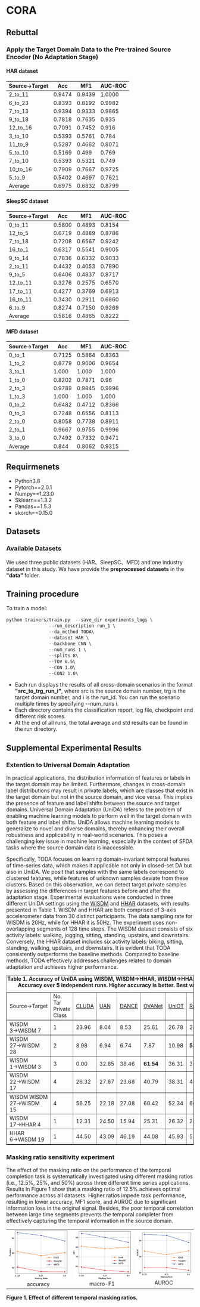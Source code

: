 # CORA

## Rebuttal
### Apply the Target Domain Data to the Pre-trained Source Encoder (No Adaptation Stage)
#### HAR dataset
|   Source->Target | Acc |MF1|AUC-ROC|
| -----------| -----------| -----------| -----------|
|2_to_11|	0.9474|	0.9439	|1.0000|
|6_to_23	|0.8393	|0.8192	|0.9982|
|7_to_13	|0.9394	|0.9333	|0.9865|
|9_to_18	|0.7818	|0.7635|	0.935|
|12_to_16	|0.7091	|0.7452	|0.916|
|3_to_10	|0.5393	|0.5761|	0.784|
|11_to_9|	0.5287	|0.4662|	0.8071|
|5_to_10|	0.5169	|0.499|	0.769|
|7_to_10	|0.5393|	0.5321	|0.749|
|10_to_16|	0.7909	|0.7667	|0.9725|
|5_to_9|	0.5402|	0.4697|	0.7621|
|Average|	0.6975|	0.6832	|0.8799|


#### SleepSC dataset
|   Source->Target | Acc |MF1|AUC-ROC|
| -----------| -----------| -----------| -----------|
| 0_to_11 |0.5800|  0.4893| 0.8154|
|12_to_5|0.6719|0.4889|0.8786|
|7_to_18|0.7208|0.6567|0.9242|
|16_to_1|0.6317|0.5541|0.9005|
|9_to_14|0.7836|0.6332|0.9033|
|2_to_11|0.4432|0.4053|0.7890|
|9_to_5|0.6406|0.4837|0.8717|
|12_to_11|0.3276|0.2575|0.6570|
|17_to_11|0.4277|0.3769|0.6913|
|16_to_11|0.3430|0.2911|0.6860|
|6_to_9|0.8274|0.7150|0.9269|
|Average|0.5816|0.4865|0.8222|

#### MFD dataset
|   Source->Target | Acc |MF1|AUC-ROC|
| -----------| -----------| -----------| -----------|
|0_to_1	|0.7125|	0.5864|	0.8363
|1_to_2	|0.8779|	0.9006	|0.9654
|3_to_1	|1.000	|1.000|	1.000|
|1_to_0	|0.8202|	0.7871|	0.96
|2_to_3	|0.9789	|0.9845	|0.9996
|1_to_3	|1.000|	1.000	|1.000|
|0_to_2|0.6482	|0.4712|	0.8366
|0_to_3	|0.7248|	0.6556|	0.8113
|2_to_0|	0.8058|	0.7738	|0.8911
|2_to_1|	0.9667|	0.9755	|0.9996
|3_to_0|	0.7492|	0.7332|	0.9471
|Average	|0.844	|0.8062|	0.9315


## Requirmenets
- Python3.8
- Pytorch==2.0.1
- Numpy==1.23.0
- Sklearn==1.3.2
- Pandas==1.5.3
- skorch==0.15.0

## Datasets

### Available Datasets
We used three public datasets (HAR、SleepSC、MFD) and one industry dataset in this study. We have provide the **preprocessed datasets** in the **"data"** folder.

## Training procedure

To train a model:

```
python trainers/train.py  --save_dir experiments_logs \
                --run_description run_1 \
                --da_method TODA\
                --dataset HAR \
                --backbone CNN \
                --num_runs 1 \
                --splits 8\
                --TOV 0.5\
                --CON 1.0\
                --CON2 1.0\
```

- Each run displays the results of all cross-domain scenarios in the format **"src_to_trg_run_i"**, where src is the source domain number, trg is the target domain number, and i is the run_id. You can run the scenario multiple times by specifying --num_runs i.
- Each directory contains the classification report, log file, checkpoint and different risk scores.
- At the end of all runs, the total average and std results can be found in the run directory.

## Supplemental Experimental Results

### Extention to Universal Domain Adaptation
In practical applications, the distribution information of features or labels in the target domain may be limited. Furthermore, changes in cross-domain label distributions may result in private labels, which are classes that exist in the target domain but not in the source domain, and vice versa. This implies the presence of feature and label shifts between the source and target domains. Universal Domain Adaptation (UniDA) refers to the problem of enabling machine learning models to perform well in the target domain with both feature and label shifts. UniDA allows machine learning models to generalize to novel and diverse domains, thereby enhancing their overall robustness and applicability in real-world scenarios. This poses a challenging key issue in machine learning, especially in the context of SFDA tasks where the source domain data is inaccessible. 

Specifically, TODA focuses on learning domain-invariant temporal features of time-series data, which makes it applicable not only in closed-set DA but also in UniDA. We posit that samples with the same labels correspond to clustered features, while features of unknown samples deviate from these clusters. Based on this observation, we can detect target private samples by assessing the differences in target features before and after the adaptation stage. Experimental evaluations were conducted in three different UniDA settings using the [WISDM](https://doi.org/10.1145/1964897.1964918) and [HHAR](https://doi.org/10.1145/2809695.2809718) datasets, with results presented in Table 1. WISDM and HHAR are both comprised of 3-axis accelerometer data from 30 distinct participants. The data sampling rate for WISDM is 20Hz, while for HHAR it is 50Hz. The experiment uses non-overlapping segments of 128 time steps. The WISDM dataset consists of six activity labels: walking, jogging, sitting, standing, upstairs, and downstairs. Conversely, the HHAR dataset includes six activity labels: biking, sitting, standing, walking, upstairs, and downstairs. It is evident that TODA consistently outperforms the baseline methods. Compared to baseline methods, TODA effectively addresses challenges related to domain adaptation and achieves higher performance.
<table border="1">
  <caption><strong>Table 1. Accuracy of UniDA using WISDM, WISDM&rarr;HHAR, WISDM&rarr;HHAR. Shown: mean Accuracy over 5 independent runs. Higher accuracy is better. Best value in bold.</strong></caption>
    <tr>
        <td>Source&rarr;Target</div></td>
        <td>No. Tar Private Class </td>
        <td><p><a href="https://arxiv.org/abs/2206.06243">CLUDA</a></p> </td>
        <td><p><a href="https://ieeexplore.ieee.org/document/8954135">UAN</a></p></td>
        <td><p><a href="https://proceedings.neurips.cc/paper/2020/file/bb7946e7d85c81a9e69fee1cea4a087c-Paper.pdf">DANCE</a></p></td>
        <td><p><a href="https://ieeexplore.ieee.org/document/9711146">OVANet</a></p></td>
        <td><p><a href="https://proceedings.neurips.cc/paper_files/paper/2022/file/bda6843dbbca0b09b8769122e0928fad-Paper-Conference.pdf">UniOT</a></p></td>
        <td><p><a href="https://dl.acm.org/doi/10.5555/3618408.3618926">Raincoat</a></p></td>
        <td>TODA</td>
    </tr>
    <tr>
        <td>WISDM 3&rarr;WISDM 7</td>
        <td>1</td>
        <td>23.96</td>
        <td>8.04</td>
        <td>8.53</td>
        <td>25.61</td>
        <td>26.78</td>
        <td>28.05</td>
        <td><b>45.31</b></td>
    </tr>
    <tr>
          <td>WISDM 27&rarr;WISDM 28</td>
          <td>2</td>
          <td>8.98</td>
          <td>6.94</td>
          <td>6.74</td>
          <td>7.87</td>
          <td>10.98</td>
          <td><b>53.70</b></td>
          <td>47.19</td>
      </tr>
     <tr>
          <td>WISDM 1&rarr;WISDM 3</td>
          <td>3</td>
          <td>0.00</td>
          <td>32.85</td>
          <td>38.46</td>
          <td><b>61.54</b></td>
          <td>36.31</td>
          <td>35.54</td>
         <td><b>61.54</b></td>
      </tr>
      <tr>
        <td>WISDM 22&rarr;WISDM 17</td>
        <td>4</td>
        <td>26.32</td>
        <td>27.87</td>
        <td>23.68</td>
        <td>40.79</td>
        <td>38.31</td>
        <td>48.16</td>
        <td><b>75.00</b></td>
    </tr>
      <tr>
        <td>WISDM WISDM 27&rarr;WISDM 15</td>
        <td>4</td>
        <td>56.25</td>
        <td>22.18</td>
        <td>27.08</td>
        <td>60.42</td>
        <td>52.34</td>
        <td>66.42</td>
        <td><b>72.22</b></td>
    </tr>
    <tr>
        <td>WISDM 17&rarr;HHAR 4</td>
        <td>1</td>
        <td>12.31</td>
        <td>24.50</td>
        <td>15.94</td>
        <td>25.31</td>
        <td>26.32</td>
        <td>28.41</td>
        <td><b>39.92</b></td>
    </tr>
      <tr>
        <td>HHAR 6&rarr;WISDM 19</td>
        <td>1</td>
        <td>44.50</td>
        <td>43.09</td>
        <td>46.19</td>
        <td>44.08</td>
        <td>45.93</td>
        <td>51.86</td>
        <td><b>53.03</b></td>
    </tr>
</table>


### Masking ratio sensitivity experiment

The effect of the masking ratio on the performance of the temporal completion task is systematically investigated using different masking ratios (i.e., 12.5\%, 25\%, and 50\%) across three different time series applications. Results in Figure 1 show that a masking ratio of 12.5\% achieves optimal performance across all datasets. Higher ratios impede task performance, resulting in lower accuracy, MF1 score, and AUROC due to significant information loss in the original signal. Besides, the poor temporal correlation between large time segments prevents the temporal completer from effectively capturing the temporal information in the source domain.

<table>
<td ><center><img src="misc/maskingratio_acc.png" width="200" class="center">accuracy</center></td>
<td ><center><img src="misc/maskingratio_f1.png" width="200" class="center">macro-F1</center></td>
<td ><center><img src="misc/maskingratio_aoc.png" width="200" class="center">AUROC</center></td>
</table>

**Figure 1. Effect of different temporal masking ratios.**